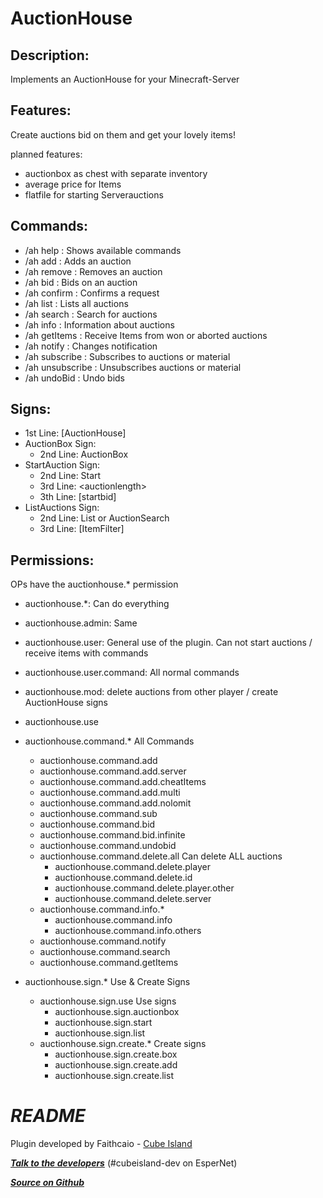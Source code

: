 AuctionHouse
==========

Description:
------------
Implements an AuctionHouse for your Minecraft-Server

Features:
---------
Create auctions bid on them and get your lovely items!

planned features:

-  auctionbox as chest with separate inventory
-  average price for Items
-  flatfile for starting Serverauctions

Commands:
------------

- /ah help : Shows available commands
- /ah add : Adds an auction
- /ah remove : Removes an auction
- /ah bid : Bids on an auction
- /ah confirm : Confirms a request
- /ah list : Lists all auctions
- /ah search : Search for auctions
- /ah info : Information about auctions
- /ah getItems : Receive Items from won or aborted auctions
- /ah notify : Changes notification
- /ah subscribe : Subscribes to auctions or material
- /ah unsubscribe : Unsubscribes auctions or material
- /ah undoBid : Undo bids

Signs:
------------

- 1st Line: [AuctionHouse]
- AuctionBox Sign:
    - 2nd Line: AuctionBox
- StartAuction Sign:
    - 2nd Line: Start
    - 3rd Line: <auctionlength\>
    - 3th Line: [startbid]
- ListAuctions Sign:
    - 2nd Line: List or AuctionSearch
    - 3rd Line: [ItemFilter]

Permissions:
------------
OPs have the auctionhouse.* permission
- auctionhouse.*: Can do everything
- auctionhouse.admin: Same
- auctionhouse.user: General use of the plugin. Can not start auctions / receive items with commands
- auctionhouse.user.command: All normal commands
- auctionhouse.mod: delete auctions from other player / create AuctionHouse signs
- auctionhouse.use 

- auctionhouse.command.* All Commands
    - auctionhouse.command.add
    - auctionhouse.command.add.server
    - auctionhouse.command.add.cheatItems
    - auctionhouse.command.add.multi
    - auctionhouse.command.add.nolomit
    - auctionhouse.command.sub
    - auctionhouse.command.bid
    - auctionhouse.command.bid.infinite
    - auctionhouse.command.undobid
    - auctionhouse.command.delete.all Can delete ALL auctions
        - auctionhouse.command.delete.player
        - auctionhouse.command.delete.id
        - auctionhouse.command.delete.player.other
        - auctionhouse.command.delete.server
    - auctionhouse.command.info.*
        - auctionhouse.command.info
        - auctionhouse.command.info.others
    - auctionhouse.command.notify
    - auctionhouse.command.search
    - auctionhouse.command.getItems
- auctionhouse.sign.* Use & Create Signs
    - auctionhouse.sign.use Use signs
        - auctionhouse.sign.auctionbox
        - auctionhouse.sign.start
        - auctionhouse.sign.list
    - auctionhouse.sign.create.* Create signs
        - auctionhouse.sign.create.box
        - auctionhouse.sign.create.add
        - auctionhouse.sign.create.list

***README***
============

Plugin developed by Faithcaio - [Cube Island](http://cubeisland.de)


***[Talk to the developers](http://webchat.esper.net/?channels=cubeisland-dev&nick=)*** (#cubeisland-dev on EsperNet)

***[Source on Github](https://github.com/CubeIsland/AuctionHouse)***